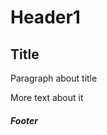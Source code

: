 <!DOCTYPE html>
<html lang="en">
<head>
    
  <meta charset="utf-8">
  <meta name="viewport" content="width=device-width, initial-scale=1, shrink-to-fit=no">
  <title>Boom Clack</title>
  
</head>
<body>
  <div class="header">
    <h1>Header1</h1>
  </div>
  
  <div class="main-body">
    <div class="section-1">
      <h2>Title</h2>
      <p>Paragraph about title</p>
      <p>More text about it</p>
    </div>
    
  <div class="section-2">
      <!-- This is a comment that won't appear on the page -->
    </div>
  </div>
  
  <div class="footer">
    <h5>Footer</h5>
  </div
</body>
</html>
